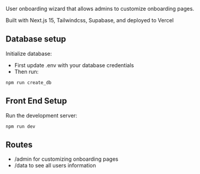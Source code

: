 User onboarding wizard that allows admins to customize onboarding pages.

Built with Next.js 15, Tailwindcss, Supabase, and deployed to Vercel

## Database setup

Initialize database:

- First update .env with your database credentials
- Then run:

```
npm run create_db
```

## Front End Setup

Run the development server:

```
npm run dev
```

## Routes

- /admin for customizing onboarding pages
- /data to see all users information
